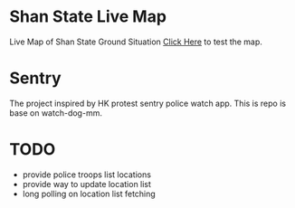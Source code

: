# Shan State Live Map
Live Map of Shan State Ground Situation
[Click Here](https://nicholas-kham.github.io/live-map/) to test the map.

# Sentry
The project inspired by HK protest sentry police watch app.
This is repo is base on watch-dog-mm.

# TODO

- provide police troops list locations
- provide way to update location list
- long polling on location list fetching
